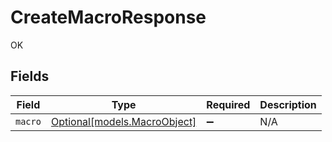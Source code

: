 # CreateMacroResponse

OK


## Fields

| Field                                                    | Type                                                     | Required                                                 | Description                                              |
| -------------------------------------------------------- | -------------------------------------------------------- | -------------------------------------------------------- | -------------------------------------------------------- |
| `macro`                                                  | [Optional[models.MacroObject]](../models/macroobject.md) | :heavy_minus_sign:                                       | N/A                                                      |